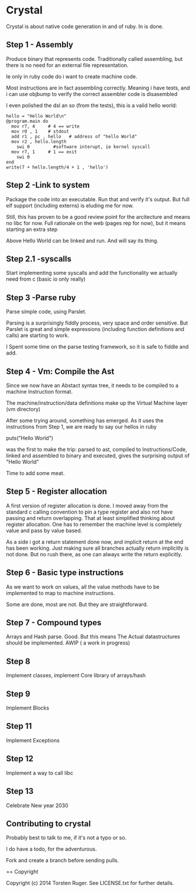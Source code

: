 Crystal
=======

Crystal is about native code generation in and of ruby. In is done.

Step 1 - Assembly
-----------------

Produce binary that represents code. 
Traditionally called assembling, but there is no need for an external file representation. 

Ie only in ruby code do i want to create machine code.

Most instructions are in fact assembling correctly. Meaning i have tests, and i can use objbump to verify the correct assembler code is disasembled

I even polished the dsl an so (from the tests), this is a valid hello world:

    hello = "Hello World\n"
    @program.main do 
      mov r7, 4     # 4 == write
      mov r0 , 1    # stdout
      add r1 , pc , hello   # address of "hello World"
      mov r2 , hello.length
    	swi 0         #software interupt, ie kernel syscall
      mov r7, 1     # 1 == exit
    	swi 0
    end
    write(7 + hello.length/4 + 1 , 'hello') 

Step 2 -Link to system
----------------------

Package the code into an executable. Run that and verify it's output. But full elf support (including externs) is eluding me for now.

Still, this has proven to be a good review point for the arcitecture and means no libc for now.
Full rationale on the web (pages rep for now), but it means starting an extra step

Above Hello World can be linked and run. And will say its thing.

Step 2.1 -syscalls
------------------

Start implementing some syscalls and add the functionality we actually need from c (basic io only really)

Step 3 -Parse ruby
------------------

Parse simple code, using Parslet. 

Parsing is a surprisingly fiddly process, very space and order sensitive. But Parslet is great and simple
expressions (including function definitions and calls) are starting to work.

I Spent some time on the parse testing framework, so it is safe to fiddle and add.

Step 4 - Vm: Compile the Ast
---------------------------

Since we now have an Abstact syntax tree, it needs to be compiled to a machine Instruction format.

The machine/instruction/data definitions make up the Virtual Machine layer (vm directory)

After some trying around, something has emerged. As it uses the instructions from Step 1, we are ready to say
our hellos in ruby

puts("Hello World")

was the first to make the trip: parsed to ast, compiled to Instructions/Code, linked and assembled to binary
and executed, gives the surprising output of "Hello World"

Time to add some meat.

Step 5 - Register allocation
----------------------------

A first version of register allocation is done. I moved away from the standard c calling convention to pin a 
type register and also not have passing and return overlapping.
That at least simplified thinking about register allocation. One has to remember the machine level is completely
value and pass by value based.

As a side i got a return statement done now, and implicit return at the end has been working. Just making sure all
branches actually return implicitly is not done. But no rush there, as one can always write the return explicitly.

Step 6 - Basic type instructions
--------------------------------

As we want to work on values, all the value methods have to be implemented to map to machine instructions.

Some are done, most are not. But they are straightforward.

Step 7 - Compound types
-----------------------

Arrays and Hash parse. Good. But this means The Actual datastructures should be implemented. AWIP ( a work in progress)

Step 8
------

Implement classes,  implement Core library of arrays/hash

Step 9
------

Implement Blocks

Step 11
------

Implement Exceptions

Step 12
-------

Implement a way to call libc

Step 13
-------

Celebrate New year 2030



Contributing to crystal
-----------------------
 
Probably best to talk to me, if it's not a typo or so.

I do have a todo, for the adventurous.

Fork and create a branch before sending pulls.

== Copyright

Copyright (c) 2014 Torsten Ruger. See LICENSE.txt for
further details.


